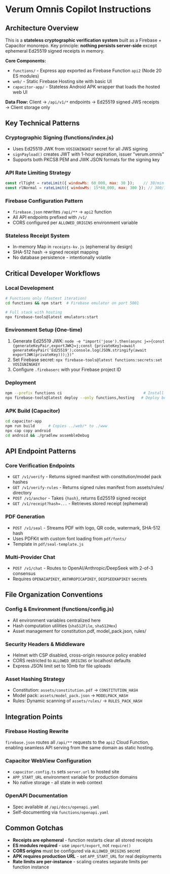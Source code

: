 # Verum Omnis Copilot Instructions

## Architecture Overview
This is a **stateless cryptographic verification system** built as a Firebase + Capacitor monorepo. Key principle: **nothing persists server-side** except ephemeral Ed25519 signed receipts in memory.

**Core Components:**
- `functions/` - Express app exported as Firebase Function `api2` (Node 20 ES modules)
- `web/` - Static Firebase Hosting site with basic UI
- `capacitor-app/` - Stateless Android APK wrapper that loads the hosted web UI

**Data Flow:** Client → `/api/v1/*` endpoints → Ed25519 signed JWS receipts → Client storage only

## Key Technical Patterns

### Cryptographic Signing (functions/index.js)
- Uses Ed25519 JWK from `VOSIGNINGKEY` secret for all JWS signing
- `signPayload()` creates JWT with 1-hour expiration, issuer "verum.omnis"
- Supports both PKCS8 PEM and JWK JSON formats for the signing key

### API Rate Limiting Strategy
```javascript
const rlTight = rateLimit({ windowMs: 60_000, max: 30 });    // 30/min for anchor/seal
const rlNormal = rateLimit({ windowMs: 15*60_000, max: 300 }); // 300/15min for reads
```

### Firebase Configuration Pattern
- `firebase.json` rewrites `/api/**` → `api2` function
- All API endpoints prefixed with `/v1/`
- CORS configured per `ALLOWED_ORIGINS` environment variable

### Stateless Receipt System
- In-memory Map in `receipts-kv.js` (ephemeral by design)
- SHA-512 hash → signed receipt mapping
- No database persistence - intentionally volatile

## Critical Developer Workflows

### Local Development
```bash
# Functions only (fastest iteration)
cd functions && npm start  # Firebase emulator on port 5001

# Full stack with hosting
npx firebase-tools@latest emulators:start
```

### Environment Setup (One-time)
1. Generate Ed25519 JWK: `node -e "import('jose').then(async j=>{const {generateKeyPair,exportJWK}=j;const {privateKey}=await generateKeyPair('Ed25519');console.log(JSON.stringify(await exportJWK(privateKey)));})"` 
2. Set Firebase secret: `npx firebase-tools@latest functions:secrets:set VOSIGNINGKEY`
3. Configure `.firebaserc` with your Firebase project ID

### Deployment
```bash
npm --prefix functions ci                                    # Install deps
npx firebase-tools@latest deploy --only functions,hosting   # Deploy both
```

### APK Build (Capacitor)
```bash
cd capacitor-app
npm run build      # Copies ../web/* to ./www
npx cap copy android
cd android && ./gradlew assembleDebug
```

## API Endpoint Patterns

### Core Verification Endpoints
- `GET /v1/verify` - Returns signed manifest with constitution/model pack hashes
- `GET /v1/verify-rules` - Returns signed rules manifest from assets/rules/ directory
- `POST /v1/anchor` - Takes `{hash}`, returns Ed25519 signed receipt
- `GET /v1/receipt?hash=...` - Retrieves stored receipt (ephemeral)

### PDF Generation
- `POST /v1/seal` - Streams PDF with logo, QR code, watermark, SHA-512 hash
- Uses PDFKit with custom font loading from `pdf/fonts/`
- Template in `pdf/seal-template.js`

### Multi-Provider Chat
- `POST /v1/chat` - Routes to OpenAI/Anthropic/DeepSeek with 2-of-3 consensus
- Requires `OPENAIAPIKEY`, `ANTHROPICAPIKEY`, `DEEPSEEKAPIKEY` secrets

## File Organization Conventions

### Config & Environment (functions/config.js)
- All environment variables centralized here
- Hash computation utilities (`sha512File`, `sha512Hex`)
- Asset management for constitution.pdf, model_pack.json, rules/

### Security Headers & Middleware
- Helmet with CSP disabled, cross-origin resource policy enabled
- CORS restricted to `ALLOWED_ORIGINS` or localhost defaults
- Express JSON limit set to 10mb for file uploads

### Asset Hashing Strategy
- Constitution: `assets/constitution.pdf` → `CONSTITUTION_HASH`
- Model pack: `assets/model_pack.json` → `MODELPACK_HASH`  
- Rules: Dynamic scanning of `assets/rules/` → `RULES_PACK_HASH`

## Integration Points

### Firebase Hosting Rewrite
`firebase.json` routes all `/api/**` requests to the `api2` Cloud Function, enabling seamless API serving from the same domain as static hosting.

### Capacitor WebView Configuration
- `capacitor.config.ts` sets `server.url` to hosted site
- `APP_START_URL` environment variable for production domains
- No native storage - all state in web context

### OpenAPI Documentation
- Spec available at `/api/docs/openapi.yaml`
- Self-documenting via `functions/openapi.yaml`

## Common Gotchas

- **Receipts are ephemeral** - function restarts clear all stored receipts
- **ES modules required** - use `import/export`, not `require()`
- **CORS origins** must be configured via `ALLOWED_ORIGINS` secret
- **APK requires production URL** - set `APP_START_URL` for real deployments
- **Rate limits are per-instance** - scaling creates separate limits per function instance
